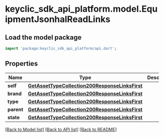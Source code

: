 # keyclic_sdk_api_platform.model.EquipmentJsonhalReadLinks

## Load the model package
```dart
import 'package:keyclic_sdk_api_platform/api.dart';
```

## Properties
Name | Type | Description | Notes
------------ | ------------- | ------------- | -------------
**self** | [**GetAssetTypeCollection200ResponseLinksFirst**](GetAssetTypeCollection200ResponseLinksFirst.md) |  | [optional] 
**brand** | [**GetAssetTypeCollection200ResponseLinksFirst**](GetAssetTypeCollection200ResponseLinksFirst.md) |  | [optional] 
**type** | [**GetAssetTypeCollection200ResponseLinksFirst**](GetAssetTypeCollection200ResponseLinksFirst.md) |  | [optional] 
**parent** | [**GetAssetTypeCollection200ResponseLinksFirst**](GetAssetTypeCollection200ResponseLinksFirst.md) |  | [optional] 
**state** | [**GetAssetTypeCollection200ResponseLinksFirst**](GetAssetTypeCollection200ResponseLinksFirst.md) |  | [optional] 

[[Back to Model list]](../README.md#documentation-for-models) [[Back to API list]](../README.md#documentation-for-api-endpoints) [[Back to README]](../README.md)


